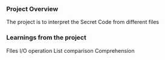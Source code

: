 ### Project Overview

 The project is to interpret the Secret Code from different files


### Learnings from the project

 FIles I/O operation
List comparison
Comprehension


